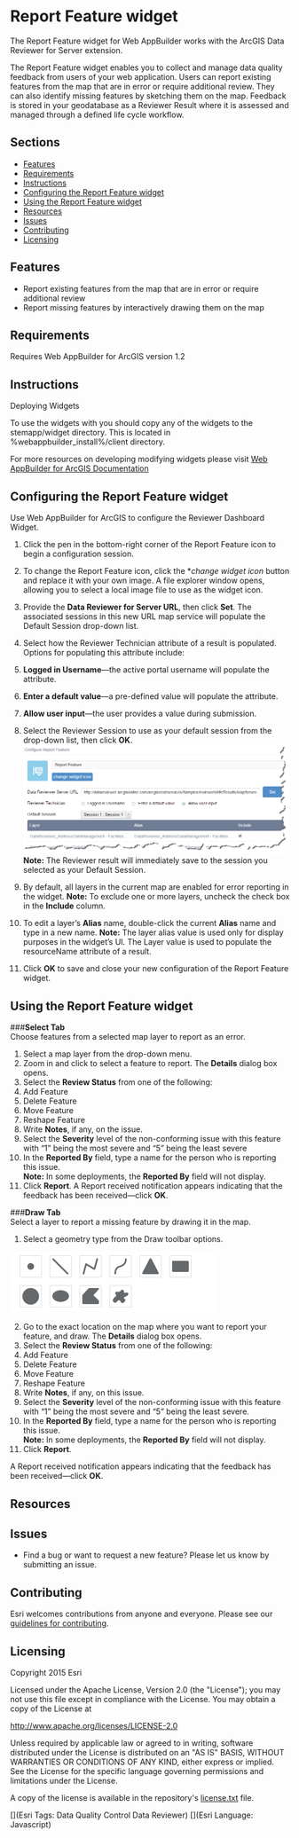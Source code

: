 # Report Feature widget
The Report Feature widget for Web AppBuilder works with the ArcGIS Data Reviewer for Server extension.

The Report Feature widget enables you to collect and manage data quality feedback from users of your web application. Users can report existing features from the map that are in error or require additional review. They can also identify missing features by sketching them on the map. Feedback is stored in your geodatabase as a Reviewer Result where it is assessed and managed through a defined life cycle workflow.

## Sections

* [Features](#features)
* [Requirements](#requirements)
* [Instructions](#instructions)
* [Configuring the Report Feature widget]()
* [Using the Report Feature widget]()
* [Resources](#resources)
* [Issues](#issues)
* [Contributing](#contributing)
* [Licensing](#licensing)

## Features
* Report existing features from the map that are in error or require additional review
* Report missing features by interactively drawing them on the map

## Requirements
Requires Web AppBuilder for ArcGIS version 1.2

## Instructions
Deploying Widgets

To use the widgets with you should copy any of the widgets to the stemapp/widget directory. This is located in %webappbuilder_install%/client directory.

For more resources on developing modifying widgets please visit
[Web AppBuilder for ArcGIS Documentation](http://doc.arcgis.com/en/web-appbuilder/)

## Configuring the Report Feature widget

Use Web AppBuilder for ArcGIS to configure the Reviewer Dashboard Widget.

1.	Click the pen in the bottom-right corner of the Report Feature icon to begin a configuration session.
2.	To change the Report Feature icon, click the **change widget icon* button and replace it with your own image. A file explorer window opens, allowing you to select a local image file to use as the widget icon.
3.	Provide the **Data Reviewer for Server URL**, then click **Set**.
The associated sessions in this new URL map service will populate the Default Session drop-down list.
4.	Select how the Reviewer Technician attribute of a result is populated. Options for populating this attribute include: 
  1.	**Logged in Username**—the active portal username will populate the attribute.
  2.	**Enter a default value**—a pre-defined value will populate the attribute.
  3.	**Allow user input**—the user provides a value during submission.
5.	Select the Reviewer Session to use as your default session from the drop-down list, then click **OK**.
![Configure Report Feature screenshot](./Screenshots/ReportFeatureConfigurationScreenshot.png)   
**Note:** The Reviewer result will immediately save to the session you selected as your Default Session.

6.	By default, all layers in the current map are enabled for error reporting in the widget.
**Note:** To exclude one or more layers, uncheck the check box in the **Include** column.
7.	To edit a layer’s **Alias** name, double-click the current **Alias** name and type in a new name. 
**Note:** The layer alias value is used only for display purposes in the widget’s UI. The Layer value is used to populate the resourceName attribute of a result.
8.	Click **OK** to save and close your new configuration of the Report Feature widget.

## Using the Report Feature widget
###**Select Tab**   
Choose features from a selected map layer to report as an error.

1.	Select a map layer from the drop-down menu.
2.	Zoom in and click to select a feature to report. The **Details** dialog box opens.
3.	Select the **Review Status** from one of the following:
  1.	Add Feature
  2.	Delete Feature
  3.	Move Feature
  4.	Reshape Feature
4.	Write **Notes**, if any, on the issue.
5.	Select the **Severity** level of the non-conforming issue with this feature with “1” being the most severe and “5” being the least severe
6.	In the **Reported By** field, type a name for the person who is reporting this issue.   
**Note:** In some deployments, the **Reported By** field will not display.
7.	Click **Report**.
A Report received notification appears indicating that the feedback has been received&mdash;click **OK**. 

###**Draw Tab**   
Select a layer to report a missing feature by drawing it in the map.

1.	Select a geometry type from the Draw toolbar options.

![Missing Feature Toolbar screenshot](./Screenshots/ReportFeatureDrawToolbarScreenshot.png)   

2.	Go to the exact location on the map where you want to report your feature, and draw. The **Details** dialog box opens.
3.	Select the **Review Status** from one of the following:
  1.	Add Feature
  2.	Delete Feature
  3.	Move Feature
  4.	Reshape Feature
4.	Write **Notes**, if any, on this issue.
5.	Select the **Severity** level of the non-conforming issue with this feature with “1” being the most severe and “5” being the least severe.
6.	In the **Reported By** field, type a name for the person who is reporting this issue.   
**Note:** In some deployments, the **Reported By** field will not display.
7.	Click **Report**.

A Report received notification appears indicating that the feedback has been received&mdash;click **OK**. 

## Resources

## Issues
* Find a bug or want to request a new feature?  Please let us know by submitting an issue.

## Contributing
Esri welcomes contributions from anyone and everyone. Please see our [guidelines for contributing](https://github.com/esri/contributing).


## Licensing
Copyright 2015 Esri

Licensed under the Apache License, Version 2.0 (the "License");
you may not use this file except in compliance with the License.
You may obtain a copy of the License at

   http://www.apache.org/licenses/LICENSE-2.0

Unless required by applicable law or agreed to in writing, software
distributed under the License is distributed on an "AS IS" BASIS,
WITHOUT WARRANTIES OR CONDITIONS OF ANY KIND, either express or implied.
See the License for the specific language governing permissions and
limitations under the License.

A copy of the license is available in the repository's
[license.txt](../LICENSE) file.

[](Esri Tags: Data Quality Control Data Reviewer)
[](Esri Language: Javascript)
